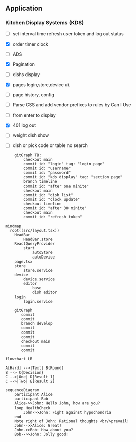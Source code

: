 ## Application

### Kitchen Display Systems (KDS)

- [ ] set interval time refresh user token and log out status
- [x] order timer clock
- [ ] ADS
- [x] Pagination
- [ ] dishs display
- [x] pages login,store,device ui.
- [ ] page history, config
- [ ] Parse CSS and add vendor prefixes to rules by Can I Use 
- [ ] from enter to display
- [x] 401 log out
- [ ] weight dish show
- [ ] dish or pick code or table no search


```mermaid
    gitGraph TB:
        checkout main
        commit id: "login" tag: "login page"
        commit id: "username"
        commit id: "password"
        commit id: "kds display" tag: "section page"
        branch timeline
        commit id: "after one minite"
        checkout main
        commit id: "dish list"
        commit id: "clock update"
        checkout timeline
        commit id: "after 30 minite"
        checkout main
        commit id: "refresh token"
```

```mermaid
mindmap
  root((src/layout.tsx))
    HeadBar
        HeadBar.store
    ReactQueryProvider
        start
            autoStore
            autoDevice
    page.tsx
    store
        store.service
    device
        device.service
        editor
            base
            dish editor
    login
        login.service
```


```mermaid
    gitGraph
       commit
       commit
       branch develop
       commit
       commit
       commit
       checkout main
       commit
       commit
```

```mermaid
flowchart LR

A[Hard] -->|Text| B(Round)
B --> C{Decision}
C -->|One| D[Result 1]
C -->|Two| E[Result 2]
```


```mermaid
sequenceDiagram
    participant Alice
    participant Bob
    Alice->>John: Hello John, how are you?
    loop HealthCheck
        John->>John: Fight against hypochondria
    end
    Note right of John: Rational thoughts <br/>prevail!
    John-->>Alice: Great!
    John->>Bob: How about you?
    Bob-->>John: Jolly good!
```